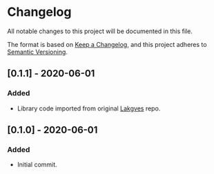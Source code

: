 # Changelog
All notable changes to this project will be documented in this file.

The format is based on [Keep a Changelog](https://keepachangelog.com/en/1.0.0/),
and this project adheres to [Semantic Versioning](https://semver.org/spec/v2.0.0.html).

## [0.1.1] - 2020-06-01
### Added
- Library code imported from original [Lakgves](https://github.com/timgabets/lakgves) repo.

## [0.1.0] - 2020-06-01
### Added
- Initial commit.
